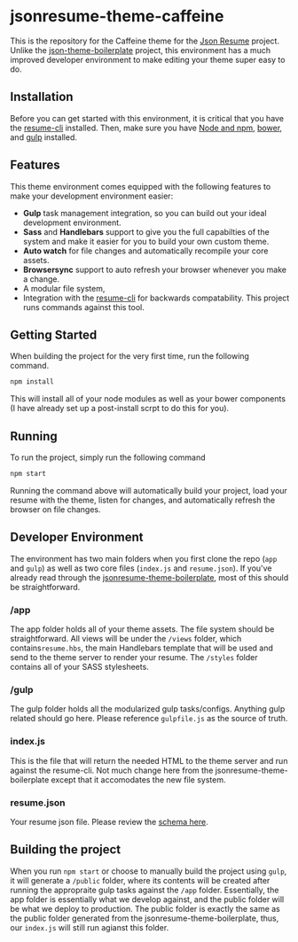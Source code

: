 # jsonresume-theme-caffeine

This is the repository for the Caffeine theme for the [Json Resume](https://jsonresume.org/) project. Unlike the [json-theme-boilerplate](https://github.com/jsonresume/jsonresume-theme-boilerplate) project, this environment has a much improved developer environment to make editing your theme super easy to do.

## Installation
Before you can get started with this environment, it is critical that you have the [resume-cli](https://github.com/jsonresume/resume-cli) installed. Then, make sure you have [Node and npm](https://nodejs.org/en/), [bower](http://bower.io/), and [gulp](http://gulpjs.com/) installed.

## Features
This theme environment comes equipped with the following features to make your development environment easier:

- **Gulp** task management integration, so you can build out your ideal development environment.
- **Sass** and **Handlebars** support to give you the full capabilties of the system and make it easier for you to build your own custom theme.
- **Auto watch** for file changes and automatically recompile your core assets.
- **Browsersync** support to auto refresh your browser whenever you make a change.
- A modular file system,
- Integration with the [resume-cli](https://github.com/jsonresume/resume-cli) for backwards compatability. This project runs commands against this tool.

## Getting Started
When building the project for the very first time, run the following command.
```bash
npm install
```
This will install all of your node modules as well as your bower components (I have already set up a post-install scrpt to do this for you).

## Running
To run the project, simply run the following command
```bash
npm start
```

Running the command above will automatically build your project, load your resume with the theme, listen for changes, and automatically refresh the browser on file changes.

## Developer Environment
The environment has two main folders when you first clone the repo (`app` and `gulp`) as well as two core files (`index.js` and `resume.json`). If you've already read through the [jsonresume-theme-boilerplate](https://github.com/jsonresume/jsonresume-theme-boilerplate), most of this should be straightforward.

### /app
The app folder holds all of your theme assets. The file system should be straightforward. All views will be under the `/views`  folder, which contains`resume.hbs`, the main Handlebars template that will be used and send to the theme server to render your resume. The  `/styles` folder contains all of your SASS stylesheets.

### /gulp
The gulp folder holds all the modularized gulp tasks/configs. Anything gulp related should go here. Please reference `gulpfile.js` as the source of truth.

### index.js
This is the file that will return the needed HTML to the theme server and run against the resume-cli. Not much change here from the jsonresume-theme-boilerplate except that it accomodates the new file system.

### resume.json
Your resume json file. Please review the [schema here](https://jsonresume.org/schema/).

## Building the project
When you run `npm start` or choose to manually build the project using `gulp`, it will generate a `/public` folder, where its contents will be created after running the appropraite gulp tasks against the `/app` folder. Essentially, the app folder is essentially what we develop against, and the public folder will be what we deploy to production. The public folder is exactly the same as the public folder generated from the jsonresume-theme-boilerplate, thus, our `index.js` will still run agianst this folder.